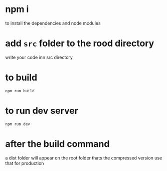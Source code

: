 # npm i
to install the dependencies and node modules

# add `src` folder to the rood directory 

  write your code inn src directory 
  
  # to build 
  
  `npm run build`
  
  # to run dev server 
  
  `npm run dev`
  
  
  # after the build command 
  
  a dist folder will appear on the root folder thats the compressed version use that for production
